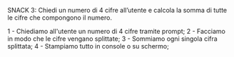 SNACK 3:
Chiedi un numero di 4 cifre all’utente
e calcola la somma di tutte le cifre che compongono il numero.

<!-- SCOMPOSIZIONE PROBLEMA -->

1 - Chiediamo all'utente un numero di 4 cifre tramite prompt;
2 - Facciamo in modo che le cifre vengano splittate;
3 - Sommiamo ogni singola cifra splittata;
4 - Stampiamo tutto in console o su schermo;
